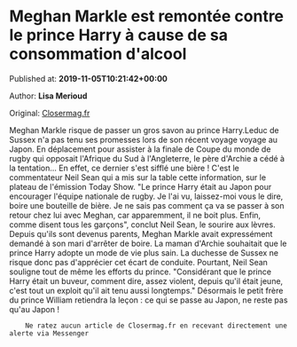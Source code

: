 
# Meghan Markle est remontée contre le prince Harry à cause de sa consommation d'alcool

Published at: **2019-11-05T10:21:42+00:00**

Author: **Lisa Merioud**

Original: [Closermag.fr](https://www.closermag.fr/royautes/meghan-markle-est-remontee-contre-harry-a-cause-de-sa-consommation-d-alcool-1044871)

Meghan Markle risque de passer un gros savon au prince Harry.Leduc de Sussex n'a pas tenu ses promesses lors de son récent voyage voyage au Japon. En déplacement pour assister à la finale de Coupe du monde de rugby qui opposait l'Afrique du Sud à l'Angleterre, le père d'Archie a cédé à la tentation... En effet, ce dernier s'est sifflé une bière ! C'est le commentateur Neil Sean qui a mis sur la table cette information, sur le plateau de l'émission Today Show. "Le prince Harry était au Japon pour encourager l'équipe nationale de rugby. Je l'ai vu, laissez-moi vous le dire, boire une bouteille de bière. Je ne sais pas comment ça va se passer à son retour chez lui avec Meghan, car apparemment, il ne boit plus. Enfin, comme disent tous les garçons", conclut Neil Sean, le sourire aux lèvres.
Depuis qu'ils sont devenus parents, Meghan Markle avait expressément demandé à son mari d'arrêter de boire. La maman d'Archie souhaitait que le prince Harry adopte un mode de vie plus sain. La duchesse de Sussex ne risque donc pas d'apprécier cet écart de conduite. Pourtant, Neil Sean souligne tout de même les efforts du prince. "Considérant que le prince Harry était un buveur, comment dire, assez violent, depuis qu'il était jeune, c'est tout un exploit qu'il ait tenu aussi longtemps." Désormais le petit frère du prince William retiendra la leçon : ce qui se passe au Japon, ne reste pas qu'au Japon !

        Ne ratez aucun article de Closermag.fr en recevant directement une alerte via Messenger
      
